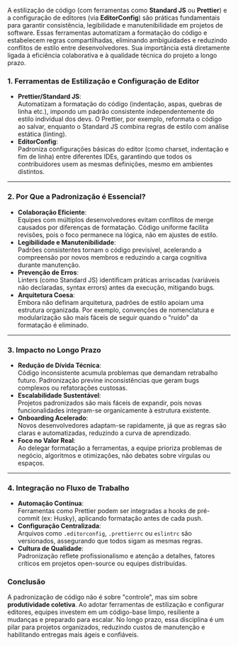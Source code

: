 A estilização de código (com ferramentas como **Standard JS** ou **Prettier**) e a configuração de editores (via **EditorConfig**) são práticas fundamentais para garantir consistência, legibilidade e manutenibilidade em projetos de software. Essas ferramentas automatizam a formatação do código e estabelecem regras compartilhadas, eliminando ambiguidades e reduzindo conflitos de estilo entre desenvolvedores. Sua importância está diretamente ligada à eficiência colaborativa e à qualidade técnica do projeto a longo prazo.

### **1. Ferramentas de Estilização e Configuração de Editor**
- **Prettier/Standard JS**:  
  Automatizam a formatação do código (indentação, aspas, quebras de linha etc.), impondo um padrão consistente independentemente do estilo individual dos devs. O Prettier, por exemplo, reformata o código ao salvar, enquanto o Standard JS combina regras de estilo com análise estática (linting).  
- **EditorConfig**:  
  Padroniza configurações básicas do editor (como charset, indentação e fim de linha) entre diferentes IDEs, garantindo que todos os contribuidores usem as mesmas definições, mesmo em ambientes distintos.

---

### **2. Por Que a Padronização é Essencial?**
- **Colaboração Eficiente**:  
  Equipes com múltiplos desenvolvedores evitam conflitos de merge causados por diferenças de formatação. Código uniforme facilita revisões, pois o foco permanece na lógica, não em ajustes de estilo.  
- **Legibilidade e Manutenibilidade**:  
  Padrões consistentes tornam o código previsível, acelerando a compreensão por novos membros e reduzindo a carga cognitiva durante manutenção.  
- **Prevenção de Erros**:  
  Linters (como Standard JS) identificam práticas arriscadas (variáveis não declaradas, syntax errors) antes da execução, mitigando bugs.  
- **Arquitetura Coesa**:  
  Embora não definam arquitetura, padrões de estilo apoiam uma estrutura organizada. Por exemplo, convenções de nomenclatura e modularização são mais fáceis de seguir quando o "ruído" da formatação é eliminado.

---

### **3. Impacto no Longo Prazo**
- **Redução de Dívida Técnica**:  
  Código inconsistente acumula problemas que demandam retrabalho futuro. Padronização previne inconsistências que geram bugs complexos ou refatorações custosas.  
- **Escalabilidade Sustentável**:  
  Projetos padronizados são mais fáceis de expandir, pois novas funcionalidades integram-se organicamente à estrutura existente.  
- **Onboarding Acelerado**:  
  Novos desenvolvedores adaptam-se rapidamente, já que as regras são claras e automatizadas, reduzindo a curva de aprendizado.  
- **Foco no Valor Real**:  
  Ao delegar formatação a ferramentas, a equipe prioriza problemas de negócio, algoritmos e otimizações, não debates sobre vírgulas ou espaços.

---

### **4. Integração no Fluxo de Trabalho**
- **Automação Contínua**:  
  Ferramentas como Prettier podem ser integradas a hooks de pré-commit (ex: Husky), aplicando formatação antes de cada push.  
- **Configuração Centralizada**:  
  Arquivos como `.editorconfig`, `.prettierrc` ou `eslintrc` são versionados, assegurando que todos sigam as mesmas regras.  
- **Cultura de Qualidade**:  
  Padronização reflete profissionalismo e atenção a detalhes, fatores críticos em projetos open-source ou equipes distribuídas.

### **Conclusão**  
A padronização de código não é sobre "controle", mas sim sobre **produtividade coletiva**. Ao adotar ferramentas de estilização e configurar editores, equipes investem em um código-base limpo, resiliente a mudanças e preparado para escalar. No longo prazo, essa disciplina é um pilar para projetos organizados, reduzindo custos de manutenção e habilitando entregas mais ágeis e confiáveis.